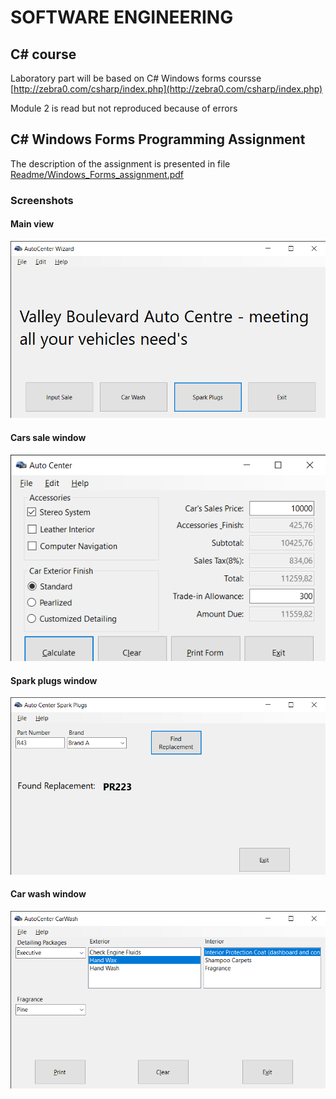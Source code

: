 # SOFTWARE ENGINEERING

## C# course
Laboratory part will be based on C# Windows forms coursse [http://zebra0.com/csharp/index.php](http://zebra0.com/csharp/index.php)

Module 2 is read but not reproduced because of errors

## C# Windows Forms Programming Assignment
The description of the assignment is presented in file [Readme/Windows_Forms_assignment.pdf](Software_project/Windows_Forms_assignment.pdf)

### Screenshots

#### Main view
![Main view](./Software_project/Readme/00_main_view.png)

#### Cars sale window
![Cars sale window](./Software_project/Readme/01_cars_sale_window.png)

#### Spark plugs window
![Spark plugs window](./Software_project/Readme/02_spark_plugs_window.png)

#### Car wash window
![Car wash window](./Software_project/Readme/03_car_wash_window.png)
